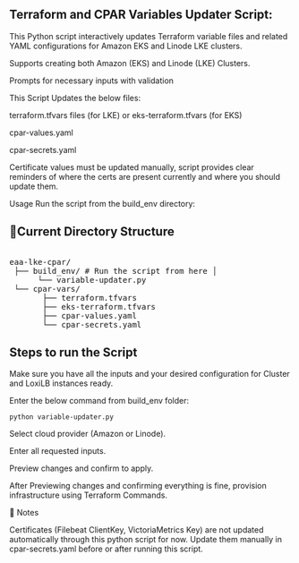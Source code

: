 ## Terraform and CPAR Variables Updater Script:

This Python script interactively updates Terraform variable files and related YAML configurations for Amazon EKS and Linode LKE clusters.

Supports creating both Amazon (EKS) and Linode (LKE) Clusters.

Prompts for necessary inputs with validation

This Script Updates the below files:

terraform.tfvars files (for LKE) or eks-terraform.tfvars (for EKS)

cpar-values.yaml

cpar-secrets.yaml


Certificate values must be updated manually, script provides clear reminders of where the certs are present currently and where you should update them.


Usage
Run the script from the build_env directory:

## 📂Current Directory Structure

<pre> 
eaa-lke-cpar/ 
 ├── build_env/ # Run the script from here │
      └── variable-updater.py 
 └── cpar-vars/ 
       ├── terraform.tfvars 
       ├── eks-terraform.tfvars 
       ├── cpar-values.yaml 
       └── cpar-secrets.yaml  </pre>

## Steps to run the Script

Make sure you have all the inputs and your desired configuration for Cluster and LoxiLB instances ready.

Enter the below command from build_env folder:

```python variable-updater.py```

Select cloud provider (Amazon or Linode).

Enter all requested inputs.

Preview changes and confirm to apply.

After Previewing changes and confirming everything is fine, provision infrastructure using Terraform Commands.


📝 Notes

Certificates (Filebeat ClientKey, VictoriaMetrics Key) are not updated automatically through this python script for now. Update them manually in cpar-secrets.yaml before or after running this script.
